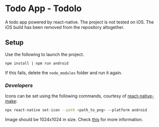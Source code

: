 # Todo App - Todolo

A todo app powered by react-native. The project is not tested on iOS. The iOS build has been removed from the repository altogether.

## Setup

Use the following to launch the project.

```bash
npm install | npm run android
```

If this fails, delete the `node_modules` folder and run it again.

### _Developers_

Icons can be set using the following commands, courtesy of [react-native-make](https://github.com/bamlab/react-native-make):

```bash
npx react-native set-icon --path <path_to_png> --platform android
```

Image should be 1024x1024 in size. Check [this](https://stackoverflow.com/a/40534324) for more information.
